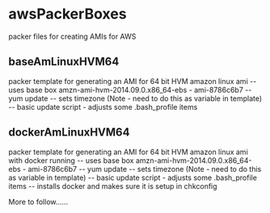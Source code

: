 awsPackerBoxes
==============

packer files for creating AMIs for AWS

baseAmLinuxHVM64
------------------
packer template for generating an AMI for 64 bit HVM amazon linux ami 
	-- uses base box amzn-ami-hvm-2014.09.0.x86_64-ebs - ami-8786c6b7
	-- yum update
	-- sets timezone (Note - need to do this as variable in template)
	-- basic update script - adjusts some .bash_profile items

dockerAmLinuxHVM64
------------------
packer template for generating an AMI for 64 bit HVM amazon linux ami with docker running
	-- uses base box amzn-ami-hvm-2014.09.0.x86_64-ebs - ami-8786c6b7
	-- yum update
	-- sets timezone (Note - need to do this as variable in template)
	-- basic update script - adjusts some .bash_profile items
	-- installs docker and makes sure it is setup in chkconfig

More to follow...... 
